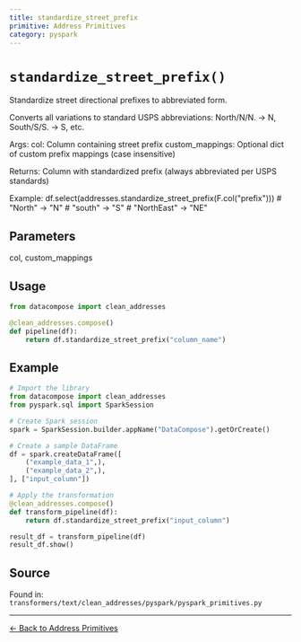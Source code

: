 ```yaml
---
title: standardize_street_prefix
primitive: Address Primitives
category: pyspark
---
```


# `standardize_street_prefix()`

Standardize street directional prefixes to abbreviated form.

Converts all variations to standard USPS abbreviations:
North/N/N. → N, South/S/S. → S, etc.

Args:
    col: Column containing street prefix
    custom_mappings: Optional dict of custom prefix mappings (case insensitive)

Returns:
    Column with standardized prefix (always abbreviated per USPS standards)

Example:
    df.select(addresses.standardize_street_prefix(F.col("prefix")))
    # "North" -> "N"
    # "south" -> "S"
    # "NorthEast" -> "NE"

## Parameters

col, custom_mappings

## Usage

```python
from datacompose import clean_addresses

@clean_addresses.compose()
def pipeline(df):
    return df.standardize_street_prefix("column_name")
```

## Example

```python
# Import the library
from datacompose import clean_addresses
from pyspark.sql import SparkSession

# Create Spark session
spark = SparkSession.builder.appName("DataCompose").getOrCreate()

# Create a sample DataFrame
df = spark.createDataFrame([
    ("example_data_1",),
    ("example_data_2",),
], ["input_column"])

# Apply the transformation
@clean_addresses.compose()
def transform_pipeline(df):
    return df.standardize_street_prefix("input_column")

result_df = transform_pipeline(df)
result_df.show()
```

## Source

Found in: `transformers/text/clean_addresses/pyspark/pyspark_primitives.py`

---
[← Back to Address Primitives](/primitives/addresses)

